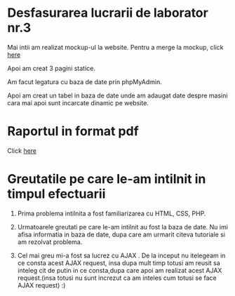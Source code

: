 # Desfasurarea lucrarii de laborator nr.3

Mai intii am realizat mockup-ul la website. Pentru a merge la mockup, click [here](https://app.moqups.com/PopusoiVictor/VudC1hgOf8/view/page/a04c76350)

Apoi am creat 3 pagini statice.

Am facut legatura cu baza de date prin phpMyAdmin.

Apoi am creat un tabel in baza de date unde am adaugat date despre masini cara mai apoi sunt incarcate dinamic pe website.


# Raportul in format pdf

Click [here](https://github.com/PopusoiVictor/MIDPS/blob/master/Laborator%203/Lab%20template.pdf)

# Greutatile pe care le-am intilnit in timpul efectuarii 

1) Prima problema intilnita a fost familiarizarea cu HTML, CSS, PHP.

2) Urmatoarele greutati pe care le-am intilnit au fost la baza de date. Nu imi afisa informatia in baza de date, dupa care am urmarit citeva tutoriale si am rezolvat problema.

3) Cel mai greu mi-a fost sa lucrez cu AJAX . De la inceput nu itelegeam in ce consta acest AJAX request, insa dupa mult timp totusi am reusit sa inteleg cit de putin in ce consta,dupa care apoi am realizat acest AJAX request.(insa totusi nu sunt increzut ca am inteles cum totusi se face AJAX request) :)